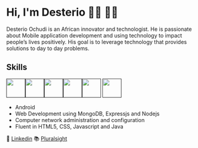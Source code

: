 # Hi, I'm Desterio 👋🏾 👨‍💻

<!--
**ochudidesterio/ochudidesterio** is a ✨ _special_ ✨ repository because its `README.md` (this file) appears on your GitHub profile.
-->

Desterio Ochudi is an African innovator and technologist. He is passionate about Mobile application development and using technology to impact people’s lives positively. His goal is to leverage technology that provides solutions to day to day problems.

## Skills
 
<code><a href="" target="_blank"><img height=50 src="https://www.vectorlogo.zone/logos/android/android-ar21.svg"></a></code><code><a href="" target="_blank"><img height=50 src="https://www.vectorlogo.zone/logos/mongodb/mongodb-ar21.svg"></a></code><code><a href="" target="_blank"><img height=50 src="https://www.vectorlogo.zone/logos/nodejs/nodejs-icon.svg"></a></code><code><a href="" target="_blank"><img height=50 src="https://www.vectorlogo.zone/logos/java/java-icon.svg"></a></code><code><a href="" target="_blank"><img height=50 src="https://www.vectorlogo.zone/logos/javascript/javascript-icon.svg"></a></code> <code><a href="" target="_blank"><img height=50 src="https://www.vectorlogo.zone/logos/w3_html5/w3_html5-ar21.svg"></a></code> 



- Android
- Web Development using MongoDB, Expressjs and Nodejs
- Computer network administration and configuration
- Fluent in HTML5, CSS, Javascript and Java


💼 [Linkedin](https://www.linkedin.com/in/desteriochudi/)
📚 [Pluralsight](https://app.pluralsight.com/profile/desterio-ochudi)

